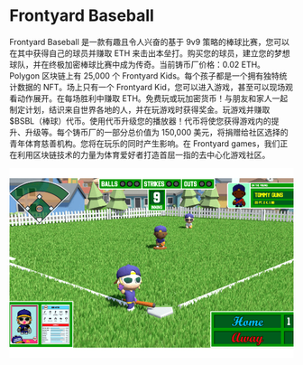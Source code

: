 # Frontyard Baseball

Frontyard Baseball 是一款有趣且令人兴奋的基于 9v9 策略的棒球比赛，您可以在其中获得自己的球员并赚取 ETH 来击出本垒打。购买您的球员，建立您的梦想球队，并在终极加密棒球比赛中成为传奇。当前铸币厂价格：0.02 ETH。 Polygon 区块链上有 25,000 个 Frontyard Kids。每个孩子都是一个拥有独特统计数据的 NFT。场上只有一个 Frontyard Kid，您可以进入游戏，甚至可以现场观看动作展开。在每场胜利中赚取 ETH。免费玩或玩加密货币！与朋友和家人一起制定计划，结识来自世界各地的人，并在玩游戏时获得奖金。玩游戏并赚取 $BSBL（棒球）代币。使用代币升级您的播放器！代币将使您获得游戏内的提升、升级等。每个铸币厂的一部分总价值为 150,000 美元，将捐赠给社区选择的青年体育慈善机构。您将在玩乐的同时产生影响。在 Frontyard games，我们正在利用区块链技术的力量为体育爱好者打造首屈一指的去中心化游戏社区。

![frontyardbaseball-dapp-games-matic-image1_22c7aba694a16cf597b41c755b2b3864](frontyardbaseball-dapp-games-matic-image1_22c7aba694a16cf597b41c755b2b3864.png)
